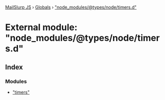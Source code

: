 [MailSlurp JS](../README.md) › [Globals](../globals.md) › ["node_modules/@types/node/timers.d"](_node_modules__types_node_timers_d_.md)

# External module: "node_modules/@types/node/timers.d"

## Index

### Modules

* ["timers"](_node_modules__types_node_timers_d_._timers_.md)
